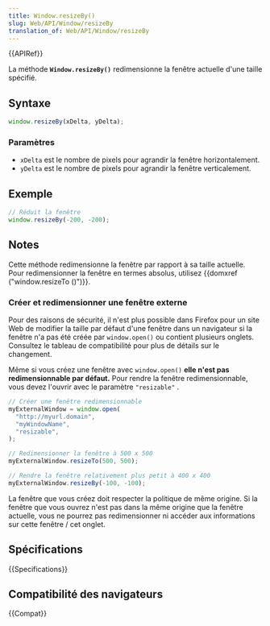 ```yaml
---
title: Window.resizeBy()
slug: Web/API/Window/resizeBy
translation_of: Web/API/Window/resizeBy
---
```


{{APIRef}}

La méthode **`Window.resizeBy()`** redimensionne la fenêtre actuelle d'une taille spécifié.

## Syntaxe

```js
window.resizeBy(xDelta, yDelta);
```

### Paramètres

- `xDelta` est le nombre de pixels pour agrandir la fenêtre horizontalement.
- `yDelta` est le nombre de pixels pour agrandir la fenêtre verticalement.

## Exemple

```js
// Réduit la fenêtre
window.resizeBy(-200, -200);
```

## Notes

Cette méthode redimensionne la fenêtre par rapport à sa taille actuelle. Pour redimensionner la fenêtre en termes absolus, utilisez {{domxref ("window.resizeTo ()")}}.

### Créer et redimensionner une fenêtre externe

Pour des raisons de sécurité, il n'est plus possible dans Firefox pour un site Web de modifier la taille par défaut d'une fenêtre dans un navigateur si la fenêtre n'a pas été créée par `window.open()` ou contient plusieurs onglets. Consultez le tableau de compatibilité pour plus de détails sur le changement.

Même si vous créez une fenêtre avec `window.open()` **elle n'est pas redimensionnable par défaut.** Pour rendre la fenêtre redimensionnable, vous devez l'ouvrir avec le paramètre `"resizable"` .

```js
// Créer une fenêtre redimensionnable
myExternalWindow = window.open(
  "http://myurl.domain",
  "myWindowName",
  "resizable",
);

// Redimensionner la fenêtre à 500 x 500
myExternalWindow.resizeTo(500, 500);

// Rendre la fenêtre relativement plus petit à 400 x 400
myExternalWindow.resizeBy(-100, -100);
```

La fenêtre que vous créez doit respecter la politique de même origine. Si la fenêtre que vous ouvrez n'est pas dans la même origine que la fenêtre actuelle, vous ne pourrez pas redimensionner ni accéder aux informations sur cette fenêtre / cet onglet.

## Spécifications

{{Specifications}}

## Compatibilité des navigateurs

{{Compat}}
